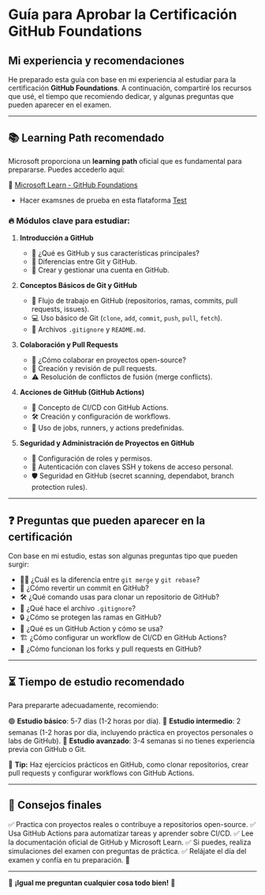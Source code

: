 # Guía para Aprobar la Certificación GitHub Foundations

## Mi experiencia y recomendaciones

He preparado esta guía con base en mi experiencia al estudiar para la certificación **GitHub Foundations**. A continuación, compartiré los recursos que usé, el tiempo que recomiendo dedicar, y algunas preguntas que pueden aparecer en el examen.

---

## 📚 Learning Path recomendado

Microsoft proporciona un **learning path** oficial que es fundamental para prepararse. Puedes accederlo aquí:

🔗 [Microsoft Learn - GitHub Foundations](https://learn.microsoft.com/en-us/training/paths/github-foundations/)
- Hacer examsnes de prueba en esta flataforma [Test](https://ghcertified.com/practice_tests/actions/?questions=75)

### 🔥 Módulos clave para estudiar:

1. **Introducción a GitHub**
   - 🤔 ¿Qué es GitHub y sus características principales?
   - 🔄 Diferencias entre Git y GitHub.
   - 👤 Crear y gestionar una cuenta en GitHub.

2. **Conceptos Básicos de Git y GitHub**
   - 📂 Flujo de trabajo en GitHub (repositorios, ramas, commits, pull requests, issues).
   - 💻 Uso básico de Git (`clone`, `add`, `commit`, `push`, `pull`, `fetch`).
   - 📜 Archivos `.gitignore` y `README.md`.

3. **Colaboración y Pull Requests**
   - 🤝 ¿Cómo colaborar en proyectos open-source?
   - 📌 Creación y revisión de pull requests.
   - ⚠️ Resolución de conflictos de fusión (merge conflicts).

4. **Acciones de GitHub (GitHub Actions)**
   - 🚀 Concepto de CI/CD con GitHub Actions.
   - 🛠️ Creación y configuración de workflows.
   - 🏃 Uso de jobs, runners, y actions predefinidas.

5. **Seguridad y Administración de Proyectos en GitHub**
   - 🔐 Configuración de roles y permisos.
   - 🔑 Autenticación con claves SSH y tokens de acceso personal.
   - 🛡️ Seguridad en GitHub (secret scanning, dependabot, branch protection rules).

---

## ❓ Preguntas que pueden aparecer en la certificación

Con base en mi estudio, estas son algunas preguntas tipo que pueden surgir:

- 🤷‍♂️ ¿Cuál es la diferencia entre `git merge` y `git rebase`?
- 🔄 ¿Cómo revertir un commit en GitHub?
- 🛠️ ¿Qué comando usas para clonar un repositorio de GitHub?
- 📜 ¿Qué hace el archivo `.gitignore`?
- 🔒 ¿Cómo se protegen las ramas en GitHub?
- 🚀 ¿Qué es un GitHub Action y cómo se usa?
- 🏗️ ¿Cómo configurar un workflow de CI/CD en GitHub Actions?
- 🔄 ¿Cómo funcionan los forks y pull requests en GitHub?

---

## ⏳ Tiempo de estudio recomendado

Para prepararte adecuadamente, recomiendo:

🟢 **Estudio básico**: 5-7 días (1-2 horas por día).
🔵 **Estudio intermedio**: 2 semanas (1-2 horas por día, incluyendo práctica en proyectos personales o labs de GitHub).
🔴 **Estudio avanzado**: 3-4 semanas si no tienes experiencia previa con GitHub o Git.

🎯 **Tip:** Haz ejercicios prácticos en GitHub, como clonar repositorios, crear pull requests y configurar workflows con GitHub Actions.

---

## 🎯 Consejos finales

✅ Practica con proyectos reales o contribuye a repositorios open-source.
✅ Usa GitHub Actions para automatizar tareas y aprender sobre CI/CD.
✅ Lee la documentación oficial de GitHub y Microsoft Learn.
✅ Si puedes, realiza simulaciones del examen con preguntas de práctica.
✅ Relájate el día del examen y confía en tu preparación. 💪

---

🚀 **¡Igual me preguntan cualquier cosa todo bien!** 🚀

